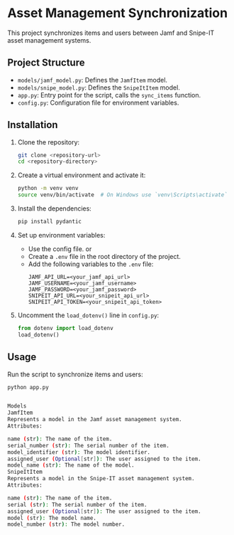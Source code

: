 # Asset Management Synchronization

This project synchronizes items and users between Jamf and Snipe-IT asset management systems.

## Project Structure

- `models/jamf_model.py`: Defines the `JamfItem` model.
- `models/snipe_model.py`: Defines the `SnipeItItem` model.
- `app.py`: Entry point for the script, calls the `sync_items` function.
- `config.py`: Configuration file for environment variables.

## Installation

1. Clone the repository:
    ```sh
    git clone <repository-url>
    cd <repository-directory>
    ```

2. Create a virtual environment and activate it:
    ```sh
    python -m venv venv
    source venv/bin/activate  # On Windows use `venv\Scripts\activate`
    ```

3. Install the dependencies:
    ```sh
    pip install pydantic
    ```

4. Set up environment variables:
    - Use the config file.
   or
    - Create a `.env` file in the root directory of the project.
    - Add the following variables to the `.env` file:
        ```env
        JAMF_API_URL=<your_jamf_api_url>
        JAMF_USERNAME=<your_jamf_username>
        JAMF_PASSWORD=<your_jamf_password>
        SNIPEIT_API_URL=<your_snipeit_api_url>
        SNIPEIT_API_TOKEN=<your_snipeit_api_token>
        ```

5. Uncomment the `load_dotenv()` line in `config.py`:
    ```python
    from dotenv import load_dotenv
    load_dotenv()
    ```

## Usage

Run the script to synchronize items and users:
```sh
python app.py


Models
JamfItem
Represents a model in the Jamf asset management system.
Attributes:

name (str): The name of the item.
serial_number (str): The serial number of the item.
model_identifier (str): The model identifier.
assigned_user (Optional[str]): The user assigned to the item.
model_name (str): The name of the model.
SnipeItItem
Represents a model in the Snipe-IT asset management system.
Attributes:

name (str): The name of the item.
serial (str): The serial number of the item.
assigned_user (Optional[str]): The user assigned to the item.
model (str): The model name.
model_number (str): The model number.
